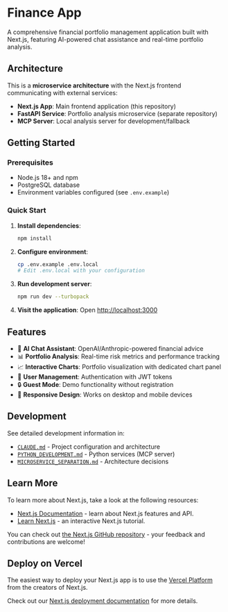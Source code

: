 # Finance App

A comprehensive financial portfolio management application built with Next.js, featuring AI-powered chat assistance and real-time portfolio analysis.

## Architecture

This is a **microservice architecture** with the Next.js frontend communicating with external services:

- **Next.js App**: Main frontend application (this repository)
- **FastAPI Service**: Portfolio analysis microservice (separate repository) 
- **MCP Server**: Local analysis server for development/fallback

## Getting Started

### Prerequisites

- Node.js 18+ and npm
- PostgreSQL database
- Environment variables configured (see `.env.example`)

### Quick Start

1. **Install dependencies**:
   ```bash
   npm install
   ```

2. **Configure environment**:
   ```bash
   cp .env.example .env.local
   # Edit .env.local with your configuration
   ```

3. **Run development server**:
   ```bash
   npm run dev --turbopack
   ```

4. **Visit the application**:
   Open [http://localhost:3000](http://localhost:3000)

## Features

- 🤖 **AI Chat Assistant**: OpenAI/Anthropic-powered financial advice
- 📊 **Portfolio Analysis**: Real-time risk metrics and performance tracking  
- 📈 **Interactive Charts**: Portfolio visualization with dedicated chart panel
- 👤 **User Management**: Authentication with JWT tokens
- 🔒 **Guest Mode**: Demo functionality without registration
- 📱 **Responsive Design**: Works on desktop and mobile devices

## Development

See detailed development information in:
- [`CLAUDE.md`](./CLAUDE.md) - Project configuration and architecture
- [`PYTHON_DEVELOPMENT.md`](./PYTHON_DEVELOPMENT.md) - Python services (MCP server)
- [`MICROSERVICE_SEPARATION.md`](./MICROSERVICE_SEPARATION.md) - Architecture decisions

## Learn More

To learn more about Next.js, take a look at the following resources:

- [Next.js Documentation](https://nextjs.org/docs) - learn about Next.js features and API.
- [Learn Next.js](https://nextjs.org/learn) - an interactive Next.js tutorial.

You can check out [the Next.js GitHub repository](https://github.com/vercel/next.js) - your feedback and contributions are welcome!

## Deploy on Vercel

The easiest way to deploy your Next.js app is to use the [Vercel Platform](https://vercel.com/new?utm_medium=default-template&filter=next.js&utm_source=create-next-app&utm_campaign=create-next-app-readme) from the creators of Next.js.

Check out our [Next.js deployment documentation](https://nextjs.org/docs/app/building-your-application/deploying) for more details.
